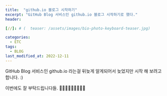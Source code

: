 ```yaml
---
title:  "github.io 블로그 시작하기"
excerpt: "GitHub Blog 서비스인 github.io 블로그 시작하기로 했다."
header:

[//]: # (  teaser: /assets/images/bio-photo-keyboard-teaser.jpg)

categories:
  - ETC
tags:
  - BLOG
last_modified_at: 2022-12-11
---
```


GitHub Blog 서비스인 github.io 라는걸 뒤늦게 알게되어서 늦었지만 시작 해 보려고 합니다. :)

이번에도 잘 부탁드립니다들. 🙇🏻‍♂️🙇🏻‍♂️🙇🏻‍♂️ 
